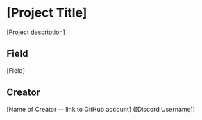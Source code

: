 # [Project Title]
[Project description]

## Field
[Field]

## Creator
[Name of Creator -- link to GitHub account] ([Discord Username])
